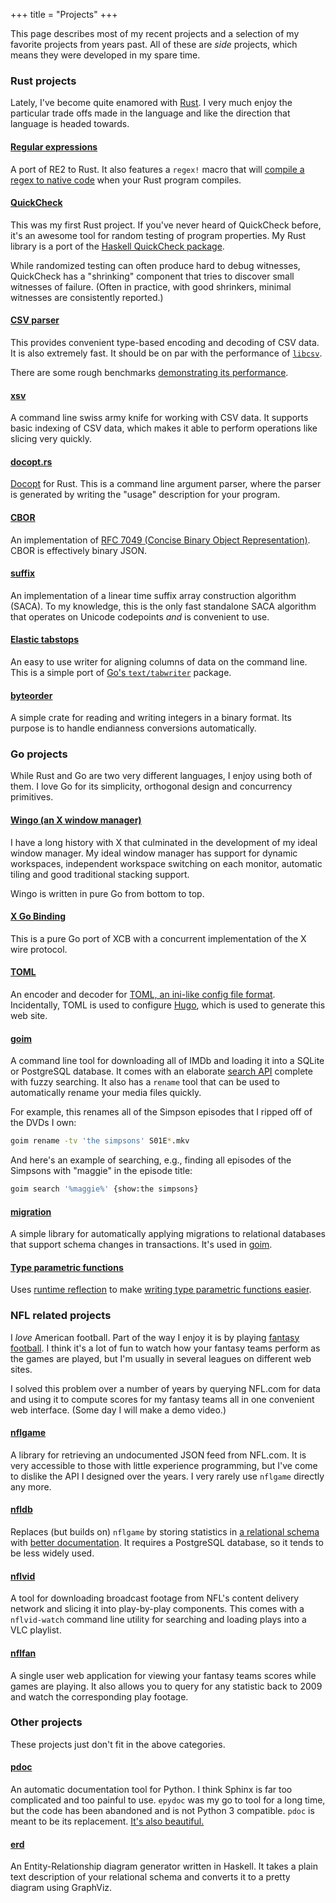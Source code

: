 +++
title = "Projects"
+++

This page describes most of my recent projects and a selection of my
favorite projects from years past. All of these are *side* projects, which
means they were developed in my spare time.


### Rust projects

Lately, I've become quite enamored with [Rust](http://www.rust-lang.org/). I
very much enjoy the particular trade offs made in the language and like the
direction that language is headed towards.

#### [Regular expressions](https://github.com/rust-lang/regex)

A port of RE2 to Rust. It also features a `regex!` macro that will
[compile a regex to native code](/rust-regex-syntax-extensions)
when your Rust program compiles.

#### [QuickCheck](https://github.com/BurntSushi/quickcheck)

This was my first Rust project. If you've never heard of QuickCheck before,
it's an awesome tool for random testing of program properties. My Rust library
is a port of the
[Haskell QuickCheck package](http://hackage.haskell.org/package/QuickCheck).

While randomized testing can often produce hard to debug witnesses, QuickCheck
has a "shrinking" component that tries to discover small witnesses of failure.
(Often in practice, with good shrinkers, minimal witnesses are consistently
reported.)

#### [CSV parser](https://github.com/BurntSushi/rust-csv)

This provides convenient type-based encoding and decoding of CSV data. It is
also extremely fast. It should be on par with the performance of
[`libcsv`](http://sourceforge.net/projects/libcsv/).

There are some rough benchmarks [demonstrating its
performance](https://bitbucket.org/ewanhiggs/csv-game).

#### [xsv](https://github.com/BurntSushi/xsv)

A command line swiss army knife for working with CSV data. It supports basic
indexing of CSV data, which makes it able to perform operations like slicing
very quickly.

#### [docopt.rs](https://github.com/docopt/docopt.rs)

[Docopt](http://docopt.org/) for Rust. This is a command line argument parser,
where the parser is generated by writing the "usage" description for your
program.

#### [CBOR](https://github.com/BurntSushi/rust-cbor)

An implementation of [RFC 7049 (Concise Binary Object
Representation)](http://tools.ietf.org/html/rfc7049). CBOR is effectively
binary JSON.

#### [suffix](https://github.com/BurntSushi/suffix)

An implementation of a linear time suffix array construction algorithm (SACA).
To my knowledge, this is the only fast standalone SACA algorithm that operates
on Unicode codepoints *and* is convenient to use.

#### [Elastic tabstops](https://github.com/BurntSushi/tabwriter)

An easy to use writer for aligning columns of data on the command line. This is
a simple port of [Go's `text/tabwriter`](http://golang.org/pkg/text/tabwriter/)
package.

#### [byteorder](https://github.com/BurntSushi/byteorder)

A simple crate for reading and writing integers in a binary format. Its purpose
is to handle endianness conversions automatically.


### Go projects

While Rust and Go are two very different languages, I enjoy using both of them.
I love Go for its simplicity, orthogonal design and concurrency primitives.

#### [Wingo (an X window manager)](https://github.com/BurntSushi/wingo)

I have a long history with X that culminated in the development of my ideal
window manager. My ideal window manager has support for dynamic workspaces,
independent workspace switching on each monitor, automatic tiling and good
traditional stacking support.

Wingo is written in pure Go from bottom to top.

#### [X Go Binding](https://github.com/BurntSushi/xgb)

This is a pure Go port of XCB with a concurrent implementation of the X wire
protocol.

#### [TOML](https://github.com/BurntSushi/toml)

An encoder and decoder for [TOML, an ini-like config file
format](https://github.com/toml/toml). Incidentally, TOML is used to configure
[Hugo](http://gohugo.io/), which is used to generate this web site.

#### [goim](https://github.com/BurntSushi/goim)

A command line tool for downloading all of IMDb and loading it into a SQLite or
PostgreSQL database. It comes with an elaborate
[search API](http://godoc.org/github.com/BurntSushi/goim/imdb/search) complete
with fuzzy searching. It also has a `rename` tool that can be used to
automatically rename your media files quickly.

For example, this renames all of the Simpson episodes that I ripped off of the
DVDs I own:

```bash
goim rename -tv 'the simpsons' S01E*.mkv
```

And here's an example of searching, e.g., finding all episodes of the Simpsons
with "maggie" in the episode title:

```bash
goim search '%maggie%' {show:the simpsons}
```

#### [migration](https://github.com/BurntSushi/migration)

A simple library for automatically applying migrations to relational databases
that support schema changes in transactions.
It's used in [goim](https://github.com/BurntSushi/goim).

#### [Type parametric functions](https://github.com/BurntSushi/ty)

Uses [runtime reflection](http://golang.org/pkg/reflect/)
to make
[writing type parametric functions easier](/type-parametric-functions-golang/).

### NFL related projects

I *love* American football. Part of the way I enjoy it is by playing
[fantasy football](http://en.wikipedia.org/wiki/Fantasy_football_\(American\)).
I think it's a lot of fun to watch how your fantasy teams perform as the games
are played, but I'm usually in several leagues on different web sites.

I solved this problem over a number of years by querying NFL.com for data and
using it to compute scores for my fantasy teams all in one convenient web
interface. (Some day I will make a demo video.)

#### [nflgame](https://github.com/BurntSushi/nflgame)

A library for retrieving an undocumented JSON feed from NFL.com. It is very
accessible to those with little experience programming, but I've come to
dislike the API I designed over the years. I very rarely use `nflgame` directly
any more.

#### [nfldb](https://github.com/BurntSushi/nfldb)

Replaces (but builds on) `nflgame` by storing statistics in
[a relational schema](https://github.com/BurntSushi/nfldb/wiki/The-data-model)
with
[better
documentation](https://github.com/BurntSushi/nfldb/wiki/Statistical-categories).
It requires a PostgreSQL database, so it tends to be less widely used.

#### [nflvid](https://github.com/BurntSushi/nflvid)

A tool for downloading broadcast footage from NFL's content delivery network
and slicing it into play-by-play components. This comes with a `nflvid-watch`
command line utility for searching and loading plays into a VLC playlist.

#### [nflfan](https://github.com/BurntSushi/nflfan)

A single user web application for viewing your fantasy teams scores while games
are playing. It also allows you to query for any statistic back to 2009 and
watch the corresponding play footage.


### Other projects

These projects just don't fit in the above categories.

#### [pdoc](https://github.com/BurntSushi/pdoc)

An automatic documentation tool for Python. I think Sphinx is far too
complicated and too painful to use. `epydoc` was my go to tool for a long time,
but the code has been abandoned and is not Python 3 compatible. `pdoc` is meant
to be its replacement. [It's also beautiful.](http://pdoc.burntsushi.net/nfldb)

#### [erd](https://github.com/BurntSushi/erd)

An Entity-Relationship diagram generator written in Haskell. It takes a plain
text description of your relational schema and converts it to a pretty diagram
using GraphViz.
